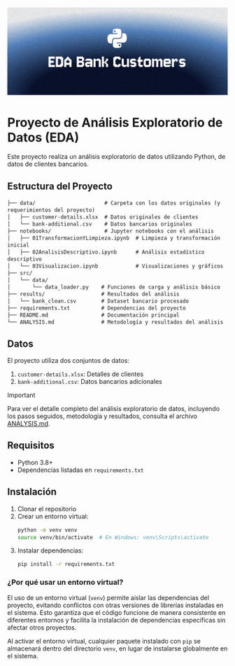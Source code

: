 <h1 align="center">
  <img src="https://github.com/mck21/bank-customer-analytics/blob/main/img/head.png?raw=true" alt="Header Image" />
</h1>

# Proyecto de Análisis Exploratorio de Datos (EDA)

Este proyecto realiza un análisis exploratorio de datos utilizando Python, de datos de clientes bancarios.
## Estructura del Proyecto

```
├── data/                      # Carpeta con los datos originales (y requerimientos del proyecto)
│   ├── customer-details.xlsx  # Datos originales de clientes
│   └── bank-additional.csv    # Datos bancarios originales
├── notebooks/                 # Jupyter notebooks con el análisis
│   ├── 01TransformacionYLimpieza.ipynb  # Limpieza y transformación inicial
│   ├── 02AnalisisDescriptivo.ipynb      # Análisis estadístico descriptivo
│   └── 03Visualizacion.ipynb            # Visualizaciones y gráficos
├── src/                      
│   └── data/                 
│       └── data_loader.py    # Funciones de carga y análisis básico
├── results/                  # Resultados del análisis
│   └── bank_clean.csv        # Dataset bancario procesado
├── requirements.txt          # Dependencias del proyecto
├── README.md                 # Documentación principal
└── ANALYSIS.md               # Metodología y resultados del análisis
```

## Datos

El proyecto utiliza dos conjuntos de datos:
1. `customer-details.xlsx`: Detalles de clientes
2. `bank-additional.csv`: Datos bancarios adicionales

> [!IMPORTANT]
> Para ver el detalle completo del análisis exploratorio de datos, incluyendo los pasos seguidos, metodología y resultados, consulta el archivo [ANALYSIS.md](ANALYSIS.md).

## Requisitos

- Python 3.8+
- Dependencias listadas en `requirements.txt`

## Instalación

1. Clonar el repositorio
2. Crear un entorno virtual:
   ```bash
   python -m venv venv
   source venv/bin/activate  # En Windows: venv\Scripts\activate
   ```
3. Instalar dependencias:
   ```bash
   pip install -r requirements.txt
   ``` 

### ¿Por qué usar un entorno virtual?

El uso de un entorno virtual (`venv`) permite aislar las dependencias del proyecto, evitando conflictos con otras versiones de librerías instaladas en el sistema. Esto garantiza que el código funcione de manera consistente en diferentes entornos y facilita la instalación de dependencias específicas sin afectar otros proyectos.  

Al activar el entorno virtual, cualquier paquete instalado con `pip` se almacenará dentro del directorio `venv`, en lugar de instalarse globalmente en el sistema.  
